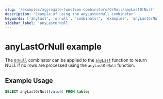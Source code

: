 ```yaml
---
slug: '/examples/aggregate-function-combinators/OrNull/anyLastOrNull'
description: 'Example of using the anyLastOrNull combinator'
keywords: ['anylast', 'ornull', 'combinator', 'examples', 'anyLastOrNull']
sidebar_label: 'anyLastOrNull'
---
```


# anyLastOrNull example

The [`OrNull`](/sql-reference/aggregate-functions/combinators#-ornull) combinator can be applied to the [`anyLast`](/sql-reference/aggregate-functions/reference/anylast) function to return NULL if no rows are processed using the `anyLastOrNull` function.

## Example Usage

```sql
SELECT anyLastOrNull(value) FROM table;
``` 